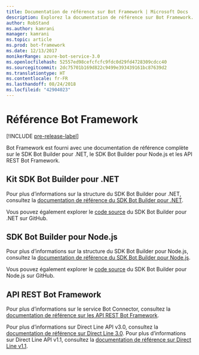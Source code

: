 ```yaml
---
title: Documentation de référence sur Bot Framework | Microsoft Docs
description: Explorez la documentation de référence sur Bot Framework.
author: RobStand
ms.author: kamrani
manager: kamrani
ms.topic: article
ms.prod: bot-framework
ms.date: 12/13/2017
monikerRange: azure-bot-service-3.0
ms.openlocfilehash: 52557ed98cefcfcfc9fdc0d29fd4728309cdcc40
ms.sourcegitcommit: 2dc75701b169d822c9499e393439161bc87639d2
ms.translationtype: HT
ms.contentlocale: fr-FR
ms.lasthandoff: 08/24/2018
ms.locfileid: "42904023"
---
```

# <a name="bot-framework-reference"></a>Référence Bot Framework

[!INCLUDE [pre-release-label](./includes/pre-release-label-v3.md)]

Bot Framework est fourni avec une documentation de référence complète sur le SDK Bot Builder pour .NET, le SDK Bot Builder pour Node.js et les API REST Bot Framework.

## <a name="bot-builder-sdk-for-net"></a>Kit SDK Bot Builder pour .NET
Pour plus d’informations sur la structure du SDK Bot Builder pour .NET, consultez la [documentation de référence du SDK Bot Builder pour .NET](/dotnet/api/).

Vous pouvez également explorer le [code source](https://github.com/Microsoft/BotBuilder/tree/master/CSharp) du SDK Bot Builder pour .NET sur GitHub. 

## <a name="bot-builder-sdk-for-nodejs"></a>SDK Bot Builder pour Node.js
Pour plus d’informations sur la structure du SDK Bot Builder pour Node.js, consultez la [documentation de référence du SDK Bot Builder pour Node.js](https://docs.botframework.com/en-us/node/builder/calling-reference/modules/_botbuilder_d_.html).

Vous pouvez également explorer le [code source](https://github.com/Microsoft/BotBuilder/tree/master/Node) du SDK Bot Builder pour Node.js sur GitHub.

## <a name="bot-framework-rest-apis"></a>API REST Bot Framework
Pour plus d’informations sur le service Bot Connector, consultez la [documentation de référence sur les API REST Bot Framework](~/rest-api/bot-framework-rest-connector-api-reference.md). 

Pour plus d’informations sur Direct Line API v3.0, consultez la [documentation de référence sur Direct Line 3.0](~/rest-api/bot-framework-rest-direct-line-3-0-api-reference.md). Pour plus d’informations sur Direct Line API v1.1, consultez la [documentation de référence sur Direct Line v1.1](~/rest-api/bot-framework-rest-direct-line-1-1-api-reference.md).


